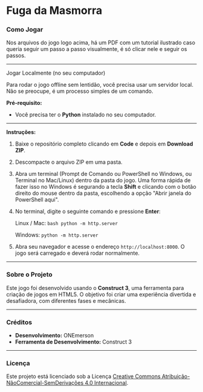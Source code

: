 # Fuga da Masmorra

### Como Jogar
Nos arquivos do jogo logo acima, há um PDF com um tutorial ilustrado caso queria seguir um passo a passo visualmente, é só clicar nele e seguir os passos.

---

Jogar Localmente (no seu computador)

Para rodar o jogo offline sem lentidão, você precisa usar um servidor local. Não se preocupe, é um processo simples de um comando.

**Pré-requisito:**
* Você precisa ter o **Python** instalado no seu computador.

---

**Instruções:**
1.  Baixe o repositório completo clicando em **Code** e depois em **Download ZIP**.
2.  Descompacte o arquivo ZIP em uma pasta.
3.  Abra um terminal (Prompt de Comando ou PowerShell no Windows, ou Terminal no Mac/Linux) dentro da pasta do jogo.
    Uma forma rápida de fazer isso no Windows é segurando a tecla **Shift** e clicando com o botão direito do mouse dentro da pasta, escolhendo a opção "Abrir janela do PowerShell aqui".
4.  No terminal, digite o seguinte comando e pressione **Enter**:

     Linux / Mac:
        ```bash
        python -m http.server
        ```

    Windows: ```python -m http.server```

5.  Abra seu navegador e acesse o endereço `http://localhost:8000`. O jogo será carregado e deverá rodar normalmente.

---

### Sobre o Projeto

Este jogo foi desenvolvido usando o **Construct 3**, uma ferramenta para criação de jogos em HTML5. O objetivo foi criar uma experiência divertida e desafiadora, com diferentes fases e mecânicas.

---

### Créditos

* **Desenvolvimento:** ONEmerson
* **Ferramenta de Desenvolvimento:** Construct 3

---

### Licença

Este projeto está licenciado sob a Licença [Creative Commons Atribuição-NãoComercial-SemDerivações 4.0 Internacional](https://creativecommons.org/licenses/by-nc-nd/4.0/deed.pt).
